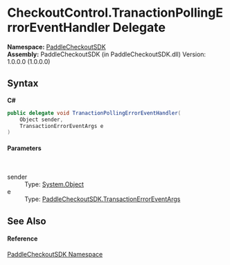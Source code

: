 # CheckoutControl.TranactionPollingErrorEventHandler Delegate
 

**Namespace:**&nbsp;<a href="b4859ff3-52cf-ce7f-1d1f-0b600b9bb9c0">PaddleCheckoutSDK</a><br />**Assembly:**&nbsp;PaddleCheckoutSDK (in PaddleCheckoutSDK.dll) Version: 1.0.0.0 (1.0.0.0)

## Syntax

**C#**<br />
``` C#
public delegate void TranactionPollingErrorEventHandler(
	Object sender,
	TransactionErrorEventArgs e
)
```


#### Parameters
&nbsp;<dl><dt>sender</dt><dd>Type: <a href="http://msdn2.microsoft.com/en-us/library/e5kfa45b" target="_blank">System.Object</a><br /></dd><dt>e</dt><dd>Type: <a href="4fa50432-905b-47f7-9cab-dac60059f999">PaddleCheckoutSDK.TransactionErrorEventArgs</a><br /></dd></dl>

## See Also


#### Reference
<a href="b4859ff3-52cf-ce7f-1d1f-0b600b9bb9c0">PaddleCheckoutSDK Namespace</a><br />